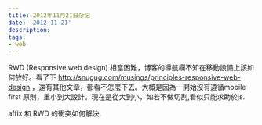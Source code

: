 ```yaml
---
title: 2012年11月21日杂记
date: '2012-11-21'
description:
tags:
- web
---
```


RWD (Responsive web design) 相當困難，博客的導航欄不知在移動設備上該如何放好。看了下 http://snugug.com/musings/principles-responsive-web-design ，還有其他文章，都看不怎麼下去。大概是因為一開始沒有遵循mobile first 原則，重小到大設計。現在是從大到小，如若不做切割,看似只能求助於js.

affix 和 RWD 的衝突如何解決.

